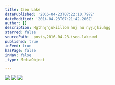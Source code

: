 ```yaml
---
title: Iseo Lake
datePublished: '2016-04-23T07:22:10.797Z'
dateModified: '2016-04-23T07:21:42.206Z'
author: []
description: Hgthnyhjukiillom hnj nu nyyujkiuhgg
starred: false
sourcePath: _posts/2016-04-23-iseo-lake.md
published: true
inFeed: true
hasPage: false
inNav: false
_type: MediaObject

---
```

![](https://the-grid-user-content.s3-us-west-2.amazonaws.com/259505c5-554d-4345-ad65-443eca8888b7.jpg)
![](https://the-grid-user-content.s3-us-west-2.amazonaws.com/f22e49d4-a289-4797-91ff-b834067dc632.jpg)
![](https://the-grid-user-content.s3-us-west-2.amazonaws.com/71be1a7b-d742-4e4b-aeb6-bdd2d5ccb04f.jpg)